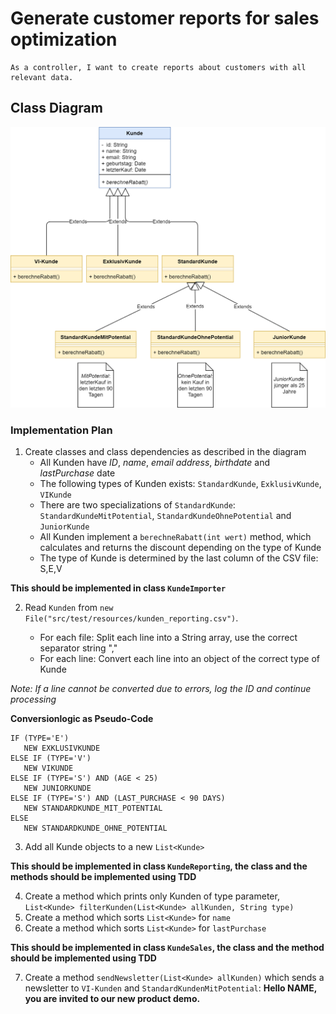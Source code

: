 # Generate customer reports for sales optimization

    As a controller, I want to create reports about customers with all relevant data.

## Class Diagram

![](../../../resources/img/sea_kunde_v1.png)

### Implementation Plan

1. Create classes and class dependencies as described in the diagram
   * All Kunden have *ID*, *name*, *email address*, *birthdate* and *lastPurchase* date
   * The following types of Kunden exists: `StandardKunde`, `ExklusivKunde`, `VIKunde`
   * There are two specializations of `StandardKunde`: `StandardKundeMitPotential`, `StandardKundeOhnePotential` and `JuniorKunde`
   * All Kunden implement a `berechneRabatt(int wert)` method, which calculates and returns the discount depending on the type of Kunde
   * The type of Kunde is determined by the last column of the CSV file: S,E,V

**This should be implemented in class `KundeImporter`**

2. Read `Kunden` from `new File("src/test/resources/kunden_reporting.csv")`.

    * For each file: Split each line into a String array, use the correct separator string ","
    * For each line: Convert each line into an object of the correct type of Kunde
    
_Note: If a line cannot be converted due to errors, log the ID and continue processing_

**Conversionlogic as Pseudo-Code**
```
IF (TYPE='E')
   NEW EXKLUSIVKUNDE
ELSE IF (TYPE='V')
   NEW VIKUNDE
ELSE IF (TYPE='S') AND (AGE < 25)
   NEW JUNIORKUNDE
ELSE IF (TYPE='S') AND (LAST_PURCHASE < 90 DAYS)
   NEW STANDARDKUNDE_MIT_POTENTIAL
ELSE 
   NEW STANDARDKUNDE_OHNE_POTENTIAL
```

3. Add all Kunde objects to a new `List<Kunde>`

**This should be implemented in class `KundeReporting`, the class and the methods should be implemented using TDD**

4. Create a method which prints only Kunden of type parameter, `List<Kunde> filterKunden(List<Kunde> allKunden, String type)`
5. Create a method which sorts `List<Kunde>` for `name`
6. Create a method which sorts `List<Kunde>` for `lastPurchase`

**This should be implemented in class `KundeSales`, the class and the method should be implemented using TDD**

7. Create a method `sendNewsletter(List<Kunde> allKunden)` which sends a newsletter to `VI-Kunden` and `StandardKundenMitPotential`: **Hello NAME, you are invited to our new product demo.**